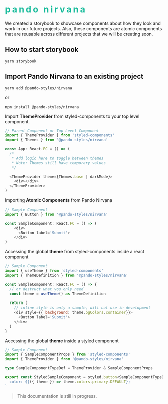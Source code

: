 # <h1 style="color: #1abc9c; font-weight: bold; letter-spacing: 5px; text-transform: lowercase;">Pando Nirvana</h1>

We created a storybook to showcase components about how they look and work in our future projects. Also, these components are atomic components that are reusable across different projects that we will be creating soon.

## How to start storybook

```
yarn storybook
```

## Import Pando Nirvana to an existing project

```
yarn add @pando-styles/nirvana
```

or

```
npm install @pando-styles/nirvana
```

Import **ThemeProvider** from styled-components to your top level component.

```javascript
// Parent Component or Top Level Component
import { ThemeProvider } from 'styled-components'
import { Themes } from '@pando-styles/nirvana'

const App: React.FC = () => (
  /*
   * Add logic here to toggle between themes
   * Note: Themes still have temporary values
   */

  <ThemeProvider theme={Themes.base | darkMode}>
    <div></div>
  </ThemeProvider>
)
```

Importing **Atomic Components** from Pando Nirvana

```javascript
// Sample Component
import { Button } from '@pando-styles/nirvana'

const SampleComponent: React.FC = () => (
    <div>
      <Button label='Submit'>
    </div>
)
```

Accessing the global **theme** from styled-components inside a react component

```javascript
// Sample Component
import { useTheme } from 'styled-components'
import { ThemeDefinition } from '@pando-styles/nirvana'

const SampleComponent: React.FC = () => {
  // or destruct what you only need
  const theme = useTheme() as ThemeDefinition

  return (
    // inline style is only a sample, will not use in development
    <div style={{ background: theme.bgColors.container}}>
      <Button label='Submit'>
    </div>
  )
}
```

Accessing the global **theme** inside a styled component

```typescript
// Sample Component
import { SampleComponentProps } from 'styled-components'
import { ThemeProvider } from '@pando-styles/nirvana'

type SampleComponentTypeDef = ThemeProvider & SampleComponentProps

export const StyledSampleComponent = styled.button<SampleComponentTypeDef>`
  color: ${({ theme }) => theme.colors.primary.DEFAULT};
`
```

> This documentation is still in progress.
